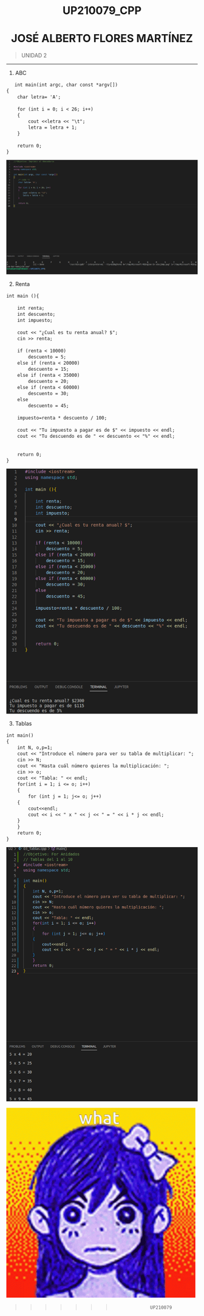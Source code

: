 <center>

# UP210079_CPP
# **JOSÉ ALBERTO FLORES MARTÍNEZ**

</center>

>UNIDAD 2
***  
 1. ABC
```
   int main(int argc, char const *argv[])
{
    char letra= 'A';

    for (int i = 0; i < 26; i++)
    {
        cout <<letra << "\t";
        letra = letra + 1;
    }

    return 0;
}
```
![ABC](./img/ABC.png "ABC")

 2. Renta
```
int main (){

    int renta;
    int descuento;
    int impuesto;

    cout << "¿Cual es tu renta anual? $";
    cin >> renta;
    
    if (renta < 10000)
        descuento = 5;
    else if (renta < 20000)
        descuento = 15;
    else if (renta < 35000)
        descuento = 20;
    else if (renta < 60000)
        descuento = 30;
    else
        descuento = 45;

    impuesto=renta * descuento / 100;
    
    cout << "Tu impuesto a pagar es de $" << impuesto << endl;
    cout << "Tu descuendo es de " << descuento << "%" << endl;


    return 0;
}

```
![Renta](./img/Renta.png "Renta")

 3. Tablas
```
int main()
{
    int N, o,p=1;
    cout << "Introduce el número para ver su tabla de multiplicar: ";
    cin >> N;
    cout << "Hasta cuál número quieres la multiplicación: ";
    cin >> o;
    cout << "Tabla: " << endl;
    for(int i = 1; i <= o; i++)
    {
        for (int j = 1; j<= o; j++)
    {
        cout<<endl;
        cout << i << " x " << j << " = " << i * j << endl;
    }
    }
    return 0;
}

```
![Tablas](./img/Tablas.png "Tablas")

</center>

![AubreyAngry](./img/aungry.gif "AubreyAngry")

</center>

>>>>>>>                   UP210079